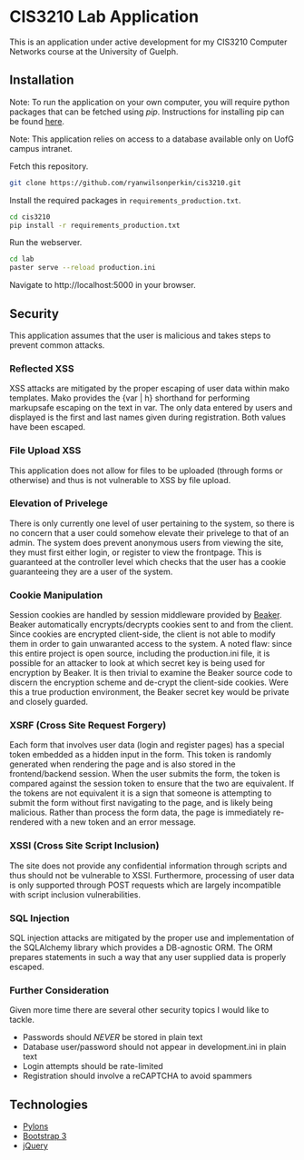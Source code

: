 CIS3210 Lab Application
=======================

This is an application under active development for my CIS3210 Computer
Networks course at the University of Guelph.

Installation
------------

Note: To run the application on your own computer, you will require python packages
that can be fetched using *pip*. Instructions for installing pip can be found 
[here](http://pip.readthedocs.org/en/latest/installing.html).

Note: This application relies on access to a database available only on UofG campus intranet.

Fetch this repository.
```bash
git clone https://github.com/ryanwilsonperkin/cis3210.git
```

Install the required packages in `requirements_production.txt`.
```bash
cd cis3210
pip install -r requirements_production.txt
```

Run the webserver.
```bash
cd lab
paster serve --reload production.ini
```

Navigate to http://localhost:5000 in your browser.

Security
--------

This application assumes that the user is malicious and takes steps
to prevent common attacks.

### Reflected XSS

XSS attacks are mitigated by the proper escaping of user data within mako
templates.  Mako provides the {var | h} shorthand for performing markupsafe
escaping on the text in var. The only data entered by users and displayed is
the first and last names given during registration. Both values have been
escaped.

### File Upload XSS

This application does not allow for files to be uploaded (through forms or
otherwise) and thus is not vulnerable to XSS by file upload.

### Elevation of Privelege

There is only currently one level of user pertaining to the system, so there is
no concern that a user could somehow elevate their privelege to that of an
admin. The system does prevent anonymous users from viewing the site, they must
first either login, or register to view the frontpage. This is guaranteed at
the controller level which checks that the user has a cookie guaranteeing they
are a user of the system.

### Cookie Manipulation

Session cookies are handled by session middleware provided by
[Beaker](http://beaker.readthedocs.org/en/latest). Beaker automatically
encrypts/decrypts cookies sent to and from the client. Since cookies are
encrypted client-side, the client is not able to modify them in order to gain
unwaranted access to the system. A noted flaw: since this entire project
is open source, including the production.ini file, it is possible for an
attacker to look at which secret key is being used for encryption by Beaker. It
is then trivial to examine the Beaker source code to discern the encryption
scheme and de-crypt the client-side cookies. Were this a true production
environment, the Beaker secret key would be private and closely guarded.

### XSRF (Cross Site Request Forgery)

Each form that involves user data (login and register pages) has a special
token embedded as a hidden input in the form. This token is randomly generated
when rendering the page and is also stored in the frontend/backend session.
When the user submits the form, the token is compared against the session
token to ensure that the two are equivalent. If the tokens are not equivalent
it is a sign that someone is attempting to submit the form without first
navigating to the page, and is likely being malicious. Rather than process the
form data, the page is immediately re-rendered with a new token and an error
message.

### XSSI (Cross Site Script Inclusion)

The site does not provide any confidential information through scripts and
thus should not be vulnerable to XSSI. Furthermore, processing of user data is
only supported through POST requests which are largely incompatible with
script inclusion vulnerabilities.

### SQL Injection

SQL injection attacks are mitigated by the proper use and implementation of the
SQLAlchemy library which provides a DB-agnostic ORM. The ORM prepares
statements in such a way that any user supplied data is properly escaped.

### Further Consideration

Given more time there are several other security topics I would like to tackle.

* Passwords should *NEVER* be stored in plain text
* Database user/password should not appear in development.ini in plain text
* Login attempts should be rate-limited
* Registration should involve a reCAPTCHA to avoid spammers
    
Technologies
------------
* [Pylons](http://www.pylonsproject.org/projects/pylons-framework/about)
* [Bootstrap 3](http://getbootstrap.com/)
* [jQuery](http://jquery.com/)
